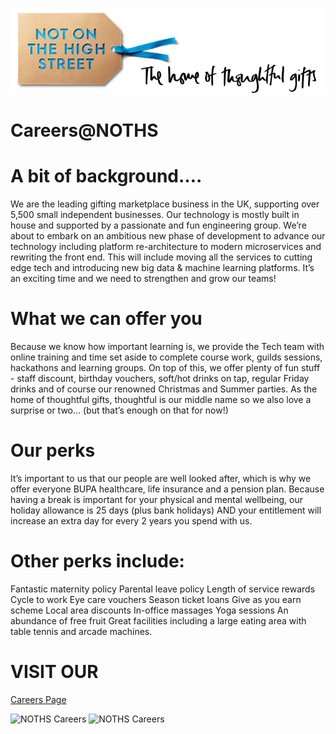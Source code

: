 ![NOTHS Careers](https://github.com/notonthehighstreet/careers/blob/master/Logo.png)

# Careers@NOTHS


# A bit of background….
We are the leading gifting marketplace business in the UK, supporting over 5,500 small independent businesses. Our technology is mostly built in house and supported by a passionate and fun engineering group. We’re about to embark on an ambitious new phase of development to advance our technology including platform re-architecture to modern microservices and rewriting the front end. This will include moving all the services to cutting edge tech and introducing new big data & machine learning platforms.  It’s an exciting time and we need to strengthen and grow our teams!

# What we can offer you

Because we know how important learning is, we provide the Tech team with online training and time set aside to complete course work, guilds sessions, hackathons and learning groups. On top of this, we offer plenty of fun stuff - staff discount, birthday vouchers, soft/hot drinks on tap, regular Friday drinks and of course our renowned Christmas and Summer parties. As the home of thoughtful gifts, thoughtful is our middle name so we also love a surprise or two… (but that’s enough on that for now!)

# Our perks 

It’s important to us that our people are well looked after, which is why we offer everyone BUPA healthcare, life insurance and a pension plan. Because having a break is important for your physical and mental wellbeing, our holiday allowance is 25 days (plus bank holidays) AND your entitlement will increase an extra day for every 2 years you spend with us. 

# Other perks include: 
Fantastic maternity policy
Parental leave policy 
Length of service rewards 
Cycle to work 
Eye care vouchers
Season ticket loans
Give as you earn scheme
Local area discounts 
In-office massages
Yoga sessions 
An abundance of free fruit
Great facilities including a large eating area with table tennis and arcade machines.

# VISIT OUR
<a href="https://www.notonthehighstreet.com/pages/careers-page">Careers Page</a>

![NOTHS Careers](https://cdn.notonthehighstreet.com/campaigns/images/careers-page/img-grid-06.jpg?v1)
![NOTHS Careers](https://cdn.notonthehighstreet.com/campaigns/images/careers-page/img-grid-02.jpg?v1) 

